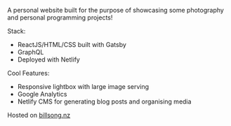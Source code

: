 A personal website built for the purpose of showcasing some photography and personal programming projects!

Stack:          
* ReactJS/HTML/CSS built with Gatsby  
* GraphQL  
* Deployed with Netlify

Cool Features:  
* Responsive lightbox with large image serving  
* Google Analytics
* Netlify CMS for generating blog posts and organising media

Hosted on [billsong.nz](http://billsong.nz)
